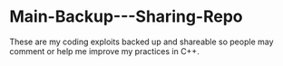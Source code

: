 Main-Backup---Sharing-Repo
==========================

These are my coding exploits backed up and shareable so people may comment or help me improve my practices in C++.
